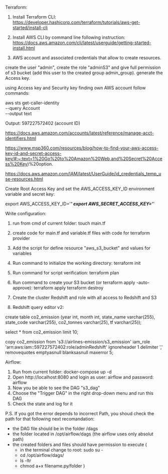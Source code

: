 Terraform:
1. Install Terraform CLI:
 https://developer.hashicorp.com/terraform/tutorials/aws-get-started/install-cli

2. Install AWS CLI by command line following instruction:
 https://docs.aws.amazon.com/cli/latest/userguide/getting-started-install.html

3. AWS account and associated credentials that allow to create resources.

create the user "admin", create the role "adminS3" and give full permission of s3 bucket (add this user to the created group admin_group).
generate the Access key.

using Access key and Security key finding own AWS account follow commands:

aws sts get-caller-identity \
    --query Account \
    --output text


Output: 597227572402 (account ID)

https://docs.aws.amazon.com/accounts/latest/reference/manage-acct-identifiers.html

https://www.msp360.com/resources/blog/how-to-find-your-aws-access-key-id-and-secret-access-key/#:~:text=1%20Go%20to%20Amazon%20Web,and%20Secret%20Access%20Key)%20option.

https://docs.aws.amazon.com/IAM/latest/UserGuide/id_credentials_temp_use-resources.html

Create Root Access Key and set the AWS_ACCESS_KEY_ID environment variable and secret key:

export AWS_ACCESS_KEY_ID='*****'
export AWS_SECRET_ACCESS_KEY='*****'



Write configuration:

1. run from cmd of current folder:
   touch main.tf 

2. create code for main.tf and variable.tf files with code for terraform provider
3. Add the script for define resource "aws_s3_bucket" and values for variables
4. Run command to initialize the working directory: 
      terraform init 

5. Run command for script verification:
      terraform plan

6. Run command to create your S3 bucket (or terraform apply -auto-approve):
      terraform apply
      terraform destroy

7. Create the cluster Redshift and role with all access to Redshift and S3

8. Redshift query editor v2:

create table co2_emission (year int, month int, state_name varchar(255), state_code varchar(255), co2_tonnes varchar(25), tf varchar(25));

select * from co2_emission limit 10;

copy co2_emission from 's3://airlines-emission/s3_emission'
iam_role 'arn:aws:iam::597227572402:role/adminRedshift'
ignoreheader 1
delimiter ','
removequotes
emptyasnull
blanksasnull
maxerror 5;


Airflow:

1. Run from current folder:
    docker-compose up -d 
2. Open http://localhost:8080 and login as user: airflow and password: airflow
3. Now you be able to see the DAG "s3_dag"
4. Choose the "Trigger DAG" in the right drop-down menu and run this DAG
5. Check the state and log for it

P.S. If you got the error depends to incorrect Path, you shoud check the path for that following next recomandation:
- the DAG file should be in the folder /dags
- the folder located in /opt/airflow/dags (the airflow uses only absolut path)
- the created folders and files should have permission to execute (
    - in the terminal change to root: sudo su -
    - cd /opt/airflow/dags/
    - ls -ltr
    - chmod a+x filename.py/folder
) 

